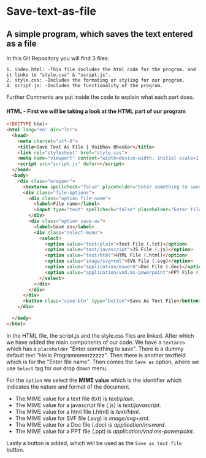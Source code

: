 # Save-text-as-file
## A simple program, which saves the text entered as a file 

In this Git Repository you will find 3 files:

    1. index.html: -This file includes the html code for the program. and it links to "style.css" & "script.js".
    2. style.css: -Includes the formating or styling for our program.
    4. script.js: -Includes the functionality of the program.

Further Comments are put inside the code to explain what each part does.

#### HTML - First we will be taking a look at the HTML part of our program
```HTML
<!DOCTYPE html>
<html lang="en" dir="ltr">
  <head>
    <meta charset="utf-8">
    <title>Save Text As File | Vaibhav Bhaskar</title>
    <link rel="stylesheet" href="style.css">
    <meta name="viewport" content="width=device-width, initial-scale=1.0">
    <script src="script.js" defer></script>
  </head>
  <body>
    <div class="wrapper">
      <textarea spellcheck="false" placeholder="Enter something to save" required>Hello Programmmerzzzz</textarea>
      <div class="file-options">
        <div class="option file-name">
          <label>File name</label>
          <input type="text" spellcheck="false" placeholder="Enter file name">
        </div>
        <div class="option save-as">
          <label>Save as</label>
          <div class="select-menu">
            <select>
              <option value="text/plain">Text File (.txt)</option>
              <option value="text/javascript">JS File (.js)</option>
              <option value="text/html">HTML File (.html)</option>
              <option value="image/svg+xml">SVG File (.svg)</option>
              <option value="application/msword">Doc File (.doc)</option>
              <option value="application/vnd.ms-powerpoint">PPT File (.ppt)</option>
            </select>
          </div>
        </div>
      </div>
      <button class="save-btn" type="button">Save As Text File</button>
    </div>
    
  </body>
</html> 
```

In the HTML file, the script.js and the style.css files are linked. After which we have added the main components of our code. We have a `textarea` which has a `placeholder` "Enter something to save". There is a dummy default text "Hello Programmmerzzzzz". Then there is another textfield which is for the "Enter file name".  Then comes the `Save as` option, where we use `Select` tag for our drop down menu. 

For the `option` we select the **MIME value** which is the identifier which indicates the nature and format of the document. 

- The MIME value for a text file (txt) is *text/plain*. 
- The MIME value for a javascript file (.js) is *text/javascript*.
- The MIME value for a html file (.html) is *text/html*.
- The MIME value for SVF file (.svg) is *image/svg+xml*.
- The MIME value for a Doc file (.doc) is *application/msword*.
- The MIME value for a PPT file (.ppt) is *application/vnd.ms-powerpoint*.

Lastly a button is added, which will be used as the `Save as text file` button.
